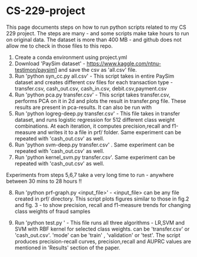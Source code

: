 # CS-229-project
This page documents steps on how to run python scripts related to my CS 229 project. The steps are many - and some scripts make take hours to run on original data. The dataset is more than 400 MB - and github does not allow me to check in those files to this repo.

1) Create a conda environment using project.yml
2) Download 'PaySim dataset' - https://www.kaggle.com/ntnu-testimon/paysim1 and save the csv as 'all.csv' file.
3) Run 'python syn_cc.py all.csv' - This script takes in entire PaySim dataset and creates different csv files for each transaction type - transfer.csv, cash_out.csv, cash_in.csv, debit.csv,payment.csv
4) Run 'python pca.py transfer.csv' - This script takes transfer.csv, performs PCA on it in 2d and plots the result in transfer.png file. These results are present in pca-results. It can also be run with 
5) Run 'python logreg-deep.py transfer.csv' - This file takes in transfer dataset, and runs logistic regression for 512 different class weight combinations. At each iteration, it computes precision,recall and f1-measure and writes it to a file in prf/ folder. Same experiment can be repeated with 'cash_out.csv' as well.
6) Run 'python svm-deep.py transfer.csv' . Same experiment can be repeated with 'cash_out.csv' as well.
7) Run 'python kernel_svm.py transfer.csv'. Same experiment can be repeated with 'cash_out.csv' as well.

Experiments from steps 5,6,7 take a very long time to run - anywhere between 30 mins to 28 hours !!

8) Run 'python prf-graph.py <input_file>' - <input_file> can be any file created in prf/ directory. This script plots figures similar to those in fig.2 and fig. 3 - to show precision, recall and f1-measure trends for changing class weights of fraud samples

9) Run 'python test.py <filename> <mode>' - This file runs all three algorithms - LR,SVM and SVM with RBF kernel for selected class weights. <filename> can be 'transfer.csv' or 'cash_out.csv'. 'mode' can be 'train' , 'validation' or 'test'. The script produces precision-recall curves, precision,recall and AUPRC values are mentioned in 'Results' section of the paper.
  

